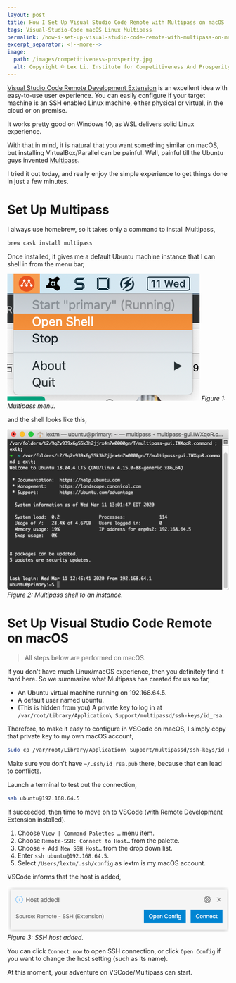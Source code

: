 ```yaml
---
layout: post
title: How I Set Up Visual Studio Code Remote with Multipass on macOS
tags: Visual-Studio-Code macOS Linux Multipass
permalink: /how-i-set-up-visual-studio-code-remote-with-multipass-on-macos-674ce00956d1
excerpt_separator: <!--more-->
image:
  path: /images/competitiveness-prosperity.jpg
  alt: Copyright © Lex Li. Institute for Competitiveness And Prosperity.
---
```


[Visual Studio Code Remote Development Extension](https://code.visualstudio.com/blogs/2019/07/25/remote-ssh) is an excellent idea with easy-to-use user experience. You can easily configure if your target machine is an SSH enabled Linux machine, either physical or virtual, in the cloud or on premise.

It works pretty good on Windows 10, as WSL delivers solid Linux experience.

With that in mind, it is natural that you want something similar on macOS, but installing VirtualBox/Parallel can be painful. Well, painful till the Ubuntu guys invented [Multipass](https://multipass.run/).

I tried it out today, and really enjoy the simple experience to get things done in just a few minutes.
<!--more-->

# Set Up Multipass

I always use homebrew, so it takes only a command to install Multipass,

``` bash
brew cask install multipass
```

Once installed, it gives me a default Ubuntu machine instance that I can shell in from the menu bar,

![img-description](/images/multipass-menu.png)
_Figure 1: Multipass menu._

and the shell looks like this,

![img-description](/images/multipass-shell.png)
_Figure 2: Multipass shell to an instance._

# Set Up Visual Studio Code Remote on macOS

> All steps below are performed on macOS.

If you don't have much Linux/macOS experience, then you definitely find it hard here. So we summarize what Multipass has created for us so far,

* An Ubuntu virtual machine running on 192.168.64.5.
* A default user named ubuntu.
* (This is hidden from you) A private key to log in at `/var/root/Library/Application\ Support/multipassd/ssh-keys/id_rsa`.

Therefore, to make it easy to configure in VSCode on macOS, I simply copy that private key to my own macOS account,

``` bash
sudo cp /var/root/Library/Application\ Support/multipassd/ssh-keys/id_rsa ~/.ssh/
```

Make sure you don't have `~/.ssh/id_rsa.pub` there, because that can lead to conflicts.

Launch a terminal to test out the connection,

``` bash
ssh ubuntu@192.168.64.5
```

If succeeded, then time to move on to VSCode (with Remote Development Extension installed).

1. Choose `View | Command Palettes …` menu item.
1. Choose `Remote-SSH: Connect to Host…` from the palette.
1. Choose `+ Add New SSH Host…` from the drop down list.
1. Enter `ssh ubuntu@192.168.64.5`.
1. Select `/Users/lextm/.ssh/config` as lextm is my macOS account.

VSCode informs that the host is added,

![img-description](/images/host-added.png)
_Figure 3: SSH host added._

You can click `Connect now` to open SSH connection, or click `Open Config` if you want to change the host setting (such as its name).

At this moment, your adventure on VSCode/Multipass can start.
